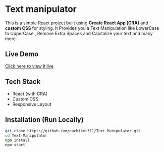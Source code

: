 # Text manipulator

This is a simple React project built using **Create React App (CRA)** and **custom CSS** for styling. It Provides you a Text Manipulation like LowerCase to UpperCase , Remove Extra Spaces and Capitalize your text and many more.

## Live Demo

[Click here to view it live](https://nacs-text-manipulator.netlify.app/) 

## Tech Stack

- React (with CRA)
- Custom CSS
- Responsive Layout

## Installation (Run Locally)

```bash
git clone https://github.com/nachiket311/Text-Manipulator.git
cd Text-Manipulator
npm install
npm start
